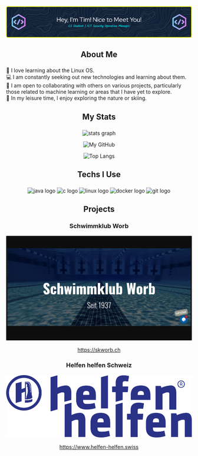 ###

![Header](./source/github-header-image.png)

###

<h2 align="center">About Me</h2>

###

🤖 I love learning about the Linux OS.\
💻 I am constantly seeking out new technologies and learning about them.\
🤝 I am open to collaborating with others on various projects, particularly those related to machine learning or areas that I have yet to explore.\
🌟 In my leisure time, I enjoy exploring the nature or skiing.
###

<h2 align="center">My Stats</h2>

###

<div align="center">
  <img src="http://github-profile-summary-cards.vercel.app/api/cards/profile-details?username=tbuetler&theme=bear" width=750  alt="stats graph"/>
  
  ![My GitHub](https://github-readme-stats.vercel.app/api?username=tbuetler&count_private=true&theme=dark&show_icons=true)
  
  ![Top Langs](https://github-readme-stats.vercel.app/api/top-langs/?username=tbuetler&count_private=true&hide=html&langs_count=6&exclude_repo=flake-os,oat-compiler&theme=dark&show_icons=true&layout=compact)

</div>

###

<h2 align="center">Techs I Use</h2>

###

<div align="center">
  <img src="https://cdn.jsdelivr.net/gh/devicons/devicon/icons/java/java-original.svg" heigth="40" width="52" alt="java logo" />
  <img src="https://cdn.jsdelivr.net/gh/devicons/devicon/icons/c/c-plain.svg" height="40" width="52" alt="c logo"  />
  <img src="https://cdn.jsdelivr.net/gh/devicons/devicon/icons/linux/linux-original.svg" heigth="40" width="52" alt="linux logo" />
  <img src="https://cdn.jsdelivr.net/gh/devicons/devicon/icons/docker/docker-plain-wordmark.svg" height="40" width="52" alt="docker logo"  />
  <img src="https://cdn.jsdelivr.net/gh/devicons/devicon/icons/git/git-plain.svg" height="40" width="52" alt="git logo"  />
</div>


###

<h2 align="center">Projects</h2>

###

<div align="center">
  <h3>
    Schwimmklub Worb
  </h3>
  
  ![Preview](./source/SKWorb.png)
  
  https://skworb.ch

  <h3>
    Helfen helfen Schweiz
  </h3>
  
  ![Preview](./source/Logo_he_mit_Signet.svg)
  
  https://www.helfen-helfen.swiss
</div>
